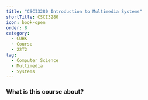 ```yaml
---
title: "CSCI3280 Introduction to Multimedia Systems"
shortTitle: CSCI3280
icon: book-open
order: 8
category:
  - CUHK
  - Course
  - 22T2
tag:
  - Computer Science
  - Multimedia
  - Systems
---
```


### What is this course about? 
